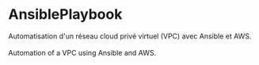 # AnsiblePlaybook

Automatisation d'un réseau cloud privé virtuel (VPC) avec Ansible et AWS.<br><br>
Automation of a VPC using Ansible and AWS.

